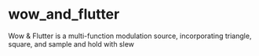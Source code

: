 # wow_and_flutter
Wow &amp; Flutter is a multi-function modulation source, incorporating triangle, square, and sample and hold with slew
